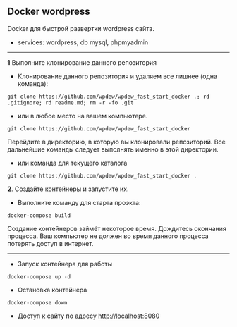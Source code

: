Docker wordpress
---
Docker для быстрой развертки wordpress сайта. 

* services: wordpress, db mysql, phpmyadmin
<hr/>

**1** Выполните клонирование данного репозитория 
* Клонирование данного репозитория и удаляем все лишнее (одна команда):

```shell script
git clone https://github.com/wpdew/wpdew_fast_start_docker .; rd .gitignore; rd readme.md; rm -r -fo .git
```

* или в любое место на вашем компьютере. 

```shell script
git clone https://github.com/wpdew/wpdew_fast_start_docker
```

Перейдите в директорию, в которую вы клонировали репозиторий. Все дальнейшие команды следует выполнять именно в этой директории.

* или команда для текущего каталога
```shell script
git clone https://github.com/wpdew/wpdew_fast_start_docker .
```

**2**. Создайте контейнеры и запустите их.

* Выполните команду для старта проэкта:

```shell script
docker-compose build
```

Создание контейнеров займёт некоторое время. Дождитесь окончания процесса. Ваш компьютер не должен во время данного процесса потерять доступ в интернет.  
<hr/>

* Запуск контейнера для работы
```shell script
docker-compose up -d
```
* Остановка контейнера
```shell script
docker-compose down
```
* Доступ к сайту по адресу [http://localhost:8080](http://localhost:8080)